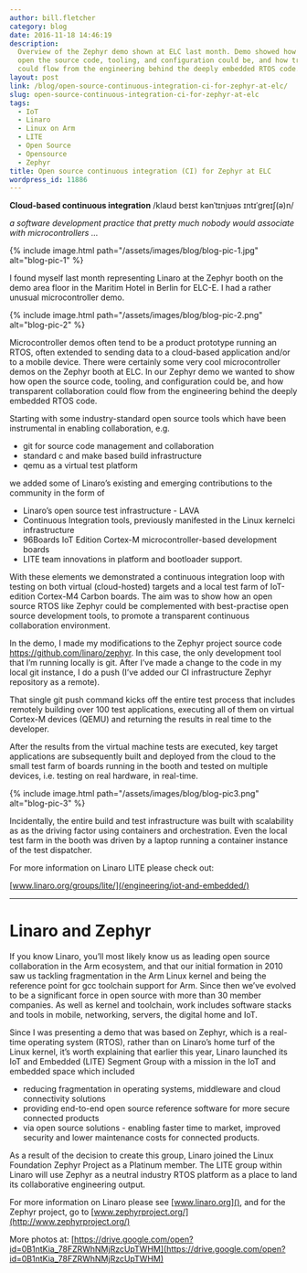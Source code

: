 ```yaml
---
author: bill.fletcher
category: blog
date: 2016-11-18 14:46:19
description:
  Overview of the Zephyr demo shown at ELC last month. Demo showed how
  open the source code, tooling, and configuration could be, and how transparent collaboration
  could flow from the engineering behind the deeply embedded RTOS code.
layout: post
link: /blog/open-source-continuous-integration-ci-for-zephyr-at-elc/
slug: open-source-continuous-integration-ci-for-zephyr-at-elc
tags:
  - IoT
  - Linaro
  - Linux on Arm
  - LITE
  - Open Source
  - Opensource
  - Zephyr
title: Open source continuous integration (CI) for Zephyr at ELC
wordpress_id: 11886
---
```


**Cloud-based continuous integration** /klaʊd beɪst kənˈtɪnjʊəs ɪntɪˈɡreɪʃ(ə)n/

_a software development practice that pretty much nobody would associate with microcontrollers …_

{% include image.html path="/assets/images/blog/blog-pic-1.jpg" alt="blog-pic-1" %}

I found myself last month representing Linaro at the Zephyr booth on the demo area floor in the Maritim Hotel in Berlin for ELC-E. I had a rather unusual microcontroller demo.

{% include image.html path="/assets/images/blog/blog-pic-2.png" alt="blog-pic-2" %}

Microcontroller demos often tend to be a product prototype running an RTOS, often extended to sending data to a cloud-based application and/or to a mobile device. There were certainly some very cool microcontroller demos on the Zephyr booth at ELC. In our Zephyr demo we wanted to show how open the source code, tooling, and configuration could be, and how transparent collaboration could flow from the engineering behind the deeply embedded RTOS code.

Starting with some industry-standard open source tools which have been instrumental in enabling collaboration, e.g.

- git for source code management and collaboration
- standard c and make based build infrastructure
- qemu as a virtual test platform

we added some of Linaro’s existing and emerging contributions to the community in the form of

- Linaro’s open source test infrastructure - LAVA
- Continuous Integration tools, previously manifested in the Linux kernelci infrastructure
- 96Boards IoT Edition Cortex-M microcontroller-based development boards
- LITE team innovations in platform and bootloader support.

With these elements we demonstrated a continuous integration loop with testing on both virtual (cloud-hosted) targets and a local test farm of IoT-edition Cortex-M4 Carbon boards. The aim was to show how an open source RTOS like Zephyr could be complemented with best-practise open source development tools, to promote a transparent continuous collaboration environment.

In the demo, I made my modifications to the Zephyr project source code https://github.com/linaro/zephyr. In this case, the only development tool that I’m running locally is git. After I’ve made a change to the code in my local git instance, I do a push (I’ve added our CI infrastructure Zephyr repository as a remote).

That single git push command kicks off the entire test process that includes remotely building over 100 test applications, executing all of them on virtual Cortex-M devices (QEMU) and returning the results in real time to the developer.

After the results from the virtual machine tests are executed, key target applications are subsequently built and deployed from the cloud to the small test farm of boards running in the booth and tested on multiple devices, i.e. testing on real hardware, in real-time.

{% include image.html path="/assets/images/blog/blog-pic3.png" alt="blog-pic-3" %}

Incidentally, the entire build and test infrastructure was built with scalability as as the driving factor using containers and orchestration. Even the local test farm in the booth was driven by a laptop running a container instance of the test dispatcher.

For more information on Linaro LITE please check out:

[www.linaro.org/groups/lite/](/engineering/iot-and-embedded/)

---

# Linaro and Zephyr

If you know Linaro, you’ll most likely know us as leading open source collaboration in the Arm ecosystem, and that our initial formation in 2010 saw us tackling fragmentation in the Arm Linux kernel and being the reference point for gcc toolchain support for Arm. Since then we’ve evolved to be a significant force in open source with more than 30 member companies. As well as kernel and toolchain, work includes software stacks and tools in mobile, networking, servers, the digital home and IoT.

Since I was presenting a demo that was based on Zephyr, which is a real-time operating system (RTOS), rather than on Linaro’s home turf of the Linux kernel, it’s worth explaining that earlier this year, Linaro launched its IoT and Embedded (LITE) Segment Group with a mission in the IoT and embedded space which included

- reducing fragmentation in operating systems, middleware and cloud connectivity solutions
- providing end-to-end open source reference software for more secure connected products
- via open source solutions - enabling faster time to market, improved security and lower maintenance costs for connected products.

As a result of the decision to create this group, Linaro joined the Linux Foundation Zephyr Project as a Platinum member. The LITE group within Linaro will use Zephyr as a neutral industry RTOS platform as a place to land its collaborative engineering output.

For more information on Linaro please see [www.linaro.org](), and for the Zephyr project, go to [www.zephyrproject.org/](http://www.zephyrproject.org/)

More photos at: [https://drive.google.com/open?id=0B1ntKia_78FZRWhNMjRzcUpTWHM](https://drive.google.com/open?id=0B1ntKia_78FZRWhNMjRzcUpTWHM)
